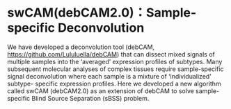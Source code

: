 # swCAM(debCAM2.0)：Sample-specific Deconvolution
We have developed a deconvolution tool (debCAM, https://github.com/Lululuella/debCAM) that can dissect mixed signals of multiple samples into the ‘averaged’ expression profiles of subtypes. Many subsequent molecular analyses of complex tissues require sample-specific signal deconvolution where each sample is a mixture of ‘individualized’ subtype- specific expression profiles. Here we developed a new algorithm called swCAM (debCAM2.0) as an extension of debCAM to solve sample-specific Blind Source Separation (sBSS) problem.
